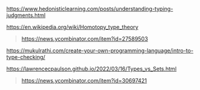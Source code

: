 https://www.hedonisticlearning.com/posts/understanding-typing-judgments.html

https://en.wikipedia.org/wiki/Homotopy_type_theory
> https://news.ycombinator.com/item?id=27589503

https://mukulrathi.com/create-your-own-programming-language/intro-to-type-checking/

https://lawrencecpaulson.github.io/2022/03/16/Types_vs_Sets.html
> https://news.ycombinator.com/item?id=30697421
